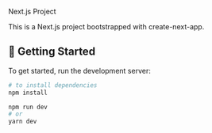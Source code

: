 Next.js Project

This is a Next.js project bootstrapped with create-next-app.

## 🚀 Getting Started

To get started, run the development server:

```bash
# to install dependencies
npm install 

npm run dev
# or
yarn dev
